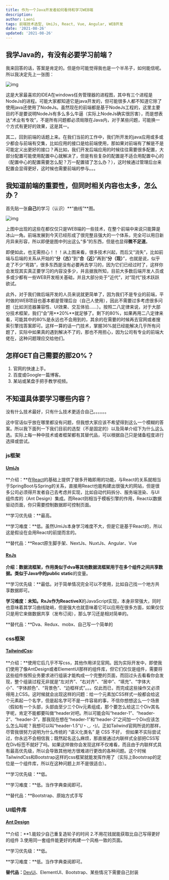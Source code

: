 ```yaml
---
title: 作为一个Java开发者如何看待和学习WEB端
description:
author: Laeni
tags: 前端技术选型, UmiJs, React, Vue, Angular, WEB开发
date: '2021-08-26'
updated: '2021-08-26'
---
```


## 我学Java的，有没有必要学习前端？

我来回答的话，答案是肯定的。但是你可能觉得我也是一个半吊子，如何能信呢。所以我决定先上一张图：

![img](	https://pictures-1252266447.cos.ap-chengdu.myqcloud.com/blog/share/what_is_web/1.png)

这是大家最喜欢的IDEA在windows任务管理器的进程图，其中有三个进程是NodeJs的进程。可能大家都知道它是java开发的，但可能很多人都不知道它除了使用java还使用了NodeJs。虽然现在的前端都是基于NodeJs工程的，这里主要目的不是要说明NodeJs有多么多么牛逼（实际上NodeJs确实很厉害），而是想表达“术业有专攻”，不是所有问题都必须局限在Java内，对于某些问题，可能换一个方式有更好的效果，这是其一。

其二，回到前端的话题上来。在我们当前的工作中，我们所开发的java应用或多或少都会与前端有交集，比如应用的接口是给前端使用，那如果对前端有了解是不是可能定义出更好的接口？再比如，我们开发后端应用的时候往往需要很多配置，大部分配置可能使用配置中心就解决了，但是有些复杂的配置是不适合用配置中心的（配置中心的配置需要怎么配？万一配置错了怎么办？），这时候通过管理后台来配置会显得更好，这时候也需要前端的参与。。。

## 我知道前端的重要性，但同时相关内容也太多，怎么办？

首先贴一张**自己**的学习（认识）**“曲线”**图。

![img](	https://pictures-1252266447.cos.ap-chengdu.myqcloud.com/blog/share/what_is_web/web-history.png)

上图中出现的这些在都仅仅只是WEB端的一些技术，在整个前端中来说只能算是冰山一角。前端发展到今天已经形成了很完整且强大的一个体系，完全可以用日新月异来形容，所以即便是图中列出这么“多”的东西，但是也显得**微不足道**。

即便如此，也无需担心！！！从上图来看，很多技术兴起，而后又“消失”，比如前端与后端的关系从开始的“**分（古）**”到“**合（近）**”再到“**分（现）**”，也就是说，似乎走了不少“弯路”，很多东西是没有必要再去学习的，因为它们已经过时了，这样你会发现其实真正要学习的内容没多少，并且据我所知，目前大多数后端开发人员或多或少都有一些WEB开发相关基础，并且大部分处于“近代”，对“现代”技术跃跃欲试。

此外，对于我们做后端开发的人员来说就更简单了，因为我们不是专业的前端，平时做的WEB项目也基本都是管理后台（自己人使用），因此不需要过多考虑很多问题（比如浏览器兼容性、UI效果、交互体验......）。按照二八定律来说，对于大部分技术框架，我们“会”用**20%**就足够了。剩下的80%，如果再用二八定律来看，可能其中的80%是永远也不会用到的，其余的在需要的时候再去官网或者搜索引擎找答案即可。这样一算的话一门技术，掌握36%就已经能解决几乎所有问题了，实际中如果真的遇到解决不了的，那也不用担心，因为公司有专业的前端大佬在，这种问题理应交给他们。

## **怎样GET自己需要的那20%？**

1. 官网的快速上手。
2. 百度或Google一篇博客。
3. 某站或某盘手把手教学视频。

## 不知道具体要学习哪些内容？

没有什么技术最好，只有什么技术更适合自己。。。。。。

这中官话似乎放在哪里都没有问题，但我想大家应该不希望得到这么一个模糊的答案。所以我下面列一下我们目前的选型（不是固定的）以及简单介绍下为什么这么选。实际上每一种中技术或者框架都有其替代品，可以根据自己只是储备程度进行选择或尝试。

### js框架

#### [UmiJs](https://umijs.org/)

**介绍：**在[React](https://react.docschina.org/)的基础上提供了很多开箱即用的功能，与React的关系就相当于SpringBoot与Spring的关系，直接用React也能构建出很强大的网站，但是很多公司必须得开发者自己去考虑并实现，比如自动代码拆分、服务端渲染、与UI组件库的（Ant Design）集成。而React则相当于模板引擎的作用，React以数据驱动页面，你只需要控制数据即可控制页面。

**学习优先级：**最高。

**学习难度：**低。虽然UmiJs本身学习难度不大，但是它是基于React的，所以这是假设在会用React的前提而言的。

**替代品：**React原生脚手架、NextJs、NuxtJs、Angular、Vue

#### [RxJs](https://cn.rx.js.org/)

**介绍：**数据流框架，作用类似于dva等其他数据流框架用于在多个组件之间共享数据。类似于Java中的**public static**的变量。

**学习优先级：**最低。对于简单情况完全可以不使用，比如自己找一个地方共享数据即可。

**学习难度：**未知。RxJs作为**ReactiveX**的JavaScript实现，本身非常强大，同时也意味着其学习曲线陡峭，但是强大也就意味着它可以应用在很多方面，如果仅仅只是用它来做数据共享（发布订阅），那么学习还是相对简单的。

**替代品：**Dva、Redux、mobx、自己写一个简单的

### css框架

#### [TailwindCss](https://www.tailwindcss.cn/):

**介绍：**使用它后几乎不写css，其他作用详见官网。因为实际开发中，即使我们使用了像AntDesign或者ElementUI那样的组件库，但它们仅仅是组件，需要将这些组件按照业务要求进行组装才能构成一个完整的页面，而回过头去看看你会发现，整个组装过程无非就是“左对齐”、“右对齐”、“居中”、“填充”、“字体大小”、“字体颜色”、“背景色”、“边框样式”。。。仅此而已，而完成这些操作又必须得用上CSS。这时候就会出现这样的问题：给一个元素加CSS样式一般都会给这个元素起一个名字，但是起名字可不是一件容易的事，不信你想想这么一个场景（假如有一个头部，头部由至少三个Div元素组成，那个要怎么给这三个Div其名字呢，肯定不能都要叫做“header对吧。所以可能会叫“header-1”、“header-2”、“header-3”，那我现在想在“header-1”和“header-2”之间加一个Div应该怎么怎么叫呢？我想可以叫“header-1.5”(/◔ ◡ ◔)/。正如Tailwind官网所说的那样，尽管我很努力说明为什么传统的 “语义化类名” 是 CSS 不好， 但如果不实际尝试过，你永远不会相信我；既然起名这么麻烦，那直接通过内联样式全部把CSS写在Div标签不就好了吗。如果这样做你会发现这样不仅难看，而且由于内联样式具有最高优先级，所以会导致其他地方很难进行更改的各种问题。这个时候TailwindCss和Bootstrap这样的css框架就能发挥作用了（实际上Bootstrap的定位是一个组件库，所以在这种问题上并不是很适合）。

**学习优先级：**低。

**学习难度：**低。当作字典查阅即可。

**替代品：**Bootstrap、原始方式手写

### UI组件库

#### [Ant Design](https://ant.design/)

**介绍：**1.能较少自己重复造轮子的时间 2.不用花钱就能获取比自己写得更好的组件 3.使用同一套组件能更好的构建一个风格一致的页面。

**学习优先级：**低。

**学习难度：**低。当作字典查阅即可。

**替代品：**[DevUi](https://devui.design/)、ElementUI、Bootstrap、某些情况下需要自己封装

